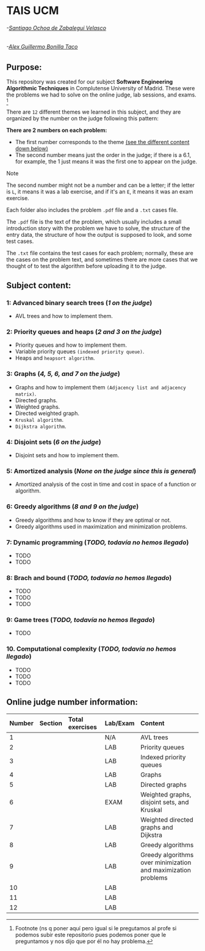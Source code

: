 # TAIS UCM
###### -[Santiago Ochoa de Zabalegui Velasco](https://github.com/SantiOch)
###### -[Alex Guillermo Bonilla Taco](https://github.com/AlexBoni97)

## Purpose:

This repository was created for our subject **Software Engineering Algorithmic Techniques** in Complutense University of Madrid. 
These were the problems we had to solve on the online judge, lab sessions, and exams. [^1]

There are `12` different themes we learned in this subject, and they are organized by the number on the judge following this pattern:

**There are 2 numbers on each problem:**
- The first number corresponds to the theme [(see the different content down below)](#subject-content)
- The second number means just the order in the judge; if there is a 6.1, for example, the 1 just means it was the first one to appear on the judge.

> [!NOTE]
> The second number might not be a number and can be a letter; if the letter is `L`, it means it was a lab exercise, and if it's an `E`, it means it was an exam exercise. 

Each folder also includes the problem `.pdf` file and a `.txt` cases file.

The `.pdf` file is the text of the problem, which usually includes a small introduction story with the problem 
we have to solve, the structure of the entry data, the structure of how the output is supposed to look, and some test cases. 

The `.txt` file contains the test cases for each problem; normally, these are the cases on the problem text, and sometimes there are more cases that we thought of to test the algorithm before uploading it to the judge.

## Subject content:

### 1: Advanced binary search trees (_1 on the judge_)
  - AVL trees and how to implement them.

### 2: Priority queues and heaps (_2 and 3 on the judge_)
  - Priority queues and how to implement them.
  - Variable priority queues `(indexed priority queue)`.
  - Heaps and `heapsort algorithm`.

### 3: Graphs (_4, 5, 6, and 7 on the judge_)
  - Graphs and how to implement them `(Adjacency list and adjacency matrix)`.
  - Directed graphs.
  - Weighted graphs.
  - Directed weighted graph.
  - `Kruskal algorithm`.
  - `Dijkstra algorithm`.

### 4: Disjoint sets (_6 on the judge_)
  - Disjoint sets and how to implement them.

### 5: Amortized analysis (_None on the judge since this is general_)
  - Amortized analysis of the cost in time and cost in space of a function or algorithm.

### 6: Greedy algorithms (_8 and 9 on the judge_)
  - Greedy algorithms and how to know if they are optimal or not.
  - Greedy algorithms used in maximization and minimization problems.

### 7: Dynamic programming (_TODO, todavía no hemos llegado_)
  - TODO
  - TODO

### 8: Brach and bound (_TODO, todavía no hemos llegado_)
  - TODO
  - TODO
  - TODO
  
### 9: Game trees (_TODO, todavía no hemos llegado_)
  - TODO

### 10. Computational complexity (_TODO, todavía no hemos llegado_)
  - TODO
  - TODO
  - TODO

## Online judge number information:

| Number | Section | Total exercises | Lab/Exam |                                Content                                |
| :----- | :------ | :-------------- | :------- | :-------------------------------------------------------------------- |
|   1    |         |                 |   N/A    |     AVL trees                                                         |
|   2    |         |                 |   LAB    |     Priority queues                                                   |
|   3    |         |                 |   LAB    |     Indexed priority queues                                           |
|   4    |         |                 |   LAB    |     Graphs                                                            |
|   5    |         |                 |   LAB    |     Directed graphs                                                   |
|   6    |         |                 |   EXAM   |     Weighted graphs, disjoint sets, and Kruskal                       |
|   7    |         |                 |   LAB    |     Weighted directed graphs and Dijkstra                             |
|   8    |         |                 |   LAB    |     Greedy algorithms                                                 |
|   9    |         |                 |   LAB    |     Greedy algorithms over minimization and maximization problems     |
|   10   |         |                 |   LAB    |                                                                       |
|   11   |         |                 |   LAB    |                                                                       |
|   12   |         |                 |   LAB    |                                                                       |


[^1]: Footnote (ns q poner aquí pero igual si le pregutamos al profe si podemos subir este repositorio pues podemos poner que le preguntamos y nos dijo que por él no hay problema.
